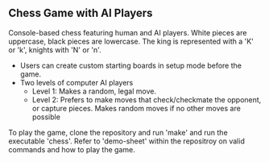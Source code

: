 ## Chess Game with AI Players

Console-based chess featuring human and AI players.
White pieces are uppercase, black pieces are lowercase.
The king is represented with a 'K' or 'k', knights with 'N' or 'n'.

- Users can create custom starting boards in setup mode before the game.
- Two levels of computer AI players
  - Level 1: Makes a random, legal move.
  - Level 2: Prefers to make moves that check/checkmate the opponent, or capture pieces. Makes random moves if no other moves are possible

To play the game, clone the repository and run 'make' and run the executable 'chess'. Refer to 'demo-sheet' within the repositroy on valid commands and how to play the game.
